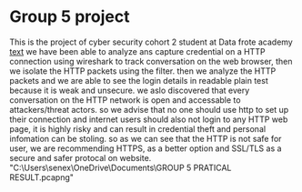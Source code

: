 # Group 5 project
This is the project of cyber security cohort 2 student at Data frote academy
[text](<../../GROUP 5 PRATICAL RESULT.pcapng>)
we have been able to analyze ans capture credential on a HTTP connection using wireshark to track conversation on the web browser, then we isolate the HTTP packets using the filter.
then we analyze the HTTP packets and we are able to see the login details in readable plain test because it is weak and unsecure.
we aslo discovered that every conversation on the HTTP network is open and accessable to attackers/threat actors.
so we advise that no one should use http to set up their connection and internet users should also not login to any HTTP web page, it is highly risky and can result in credential theft and personal infomation can be stoling.
so as we can see that the HTTP is not safe for user, we are recommending HTTPS, as a better option and SSL/TLS as a secure and safer protocal on website.
"C:\Users\senex\OneDrive\Documents\GROUP 5 PRATICAL RESULT.pcapng"